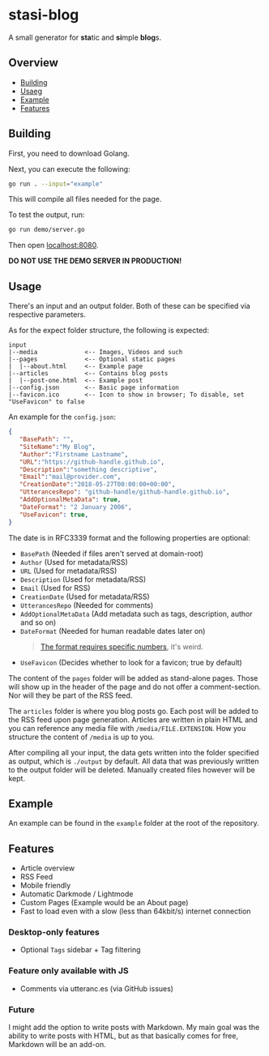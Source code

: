 # stasi-blog

A small generator for **sta**tic and **si**mple **blog**s.

## Overview

- [Building](#building)
- [Usaeg](#usage)
- [Example](#example)
- [Features](#features)

## Building

First, you need to download Golang.

Next, you can execute the following:

```sh
go run . --input="example"
```

This will compile all files needed for the page.

To test the output, run:

```sh
go run demo/server.go
```

Then open [localhost:8080](http://localhost:8080).

**DO NOT USE THE DEMO SERVER IN PRODUCTION!**

## Usage

There's an input and an output folder. Both of these can be specified via
respective parameters.

As for the expect folder structure, the following is expected:

```plain
input
|--media             <-- Images, Videos and such
|--pages             <-- Optional static pages
|  |--about.html     <-- Example page
|--articles          <-- Contains blog posts
|  |--post-one.html  <-- Example post
|--config.json       <-- Basic page information
|--favicon.ico       <-- Icon to show in browser; To disable, set "UseFavicon" to false
```

An example for the `config.json`:

```json
{
   "BasePath": "",
   "SiteName":"My Blog",
   "Author":"Firstname Lastname",
   "URL":"https://github-handle.github.io",
   "Description":"something descriptive",
   "Email":"mail@provider.com",
   "CreationDate":"2018-05-27T00:00:00+00:00",
   "UtterancesRepo": "github-handle/github-handle.github.io",
   "AddOptionalMetaData": true,
   "DateFormat": "2 January 2006",
   "UseFavicon": true,
}
```

The date is in RFC3339 format and the following properties are optional:

- `BasePath` (Needed if files aren't served at domain-root)
- `Author` (Used for metadata/RSS)
- `URL` (Used for metadata/RSS)
- `Description` (Used for metadata/RSS)
- `Email` (Used for RSS)
- `CreationDate` (Used for metadata/RSS)
- `UtterancesRepo` (Needed for comments)
- `AddOptionalMetaData` (Add metadata such as tags, description, author and so on)
- `DateFormat` (Needed for human readable dates later on)
  > [The format requires specific numbers](https://golang.org/pkg/time/#pkg-constants), it's weird.
- `UseFavicon` (Decides whether to look for a favicon; true by default)

The content of the `pages` folder will be added as stand-alone pages. Those
will show up in the header of the page and do not offer a comment-section.
Nor will they be part of the RSS feed.

The `articles` folder is where you blog posts go. Each post will be added to
the RSS feed upon page generation. Articles are written in plain HTML and you
can reference any media file with `/media/FILE.EXTENSION`. How you structure
the content of `/media` is up to you.

After compiling all your input, the data gets written into the folder
specified as output, which is `./output` by default. All data that was
previously written to the output folder will be deleted. Manually created
files however will be kept.

## Example

An example can be found in the `example` folder at the root of the repository.

## Features

* Article overview
* RSS Feed
* Mobile friendly
* Automatic Darkmode / Lightmode
* Custom Pages (Example would be an About page)
* Fast to load even with a slow (less than 64kbit/s) internet connection

### Desktop-only features

* Optional `Tags` sidebar + Tag filtering

### Feature only available with JS

* Comments via utteranc.es (via GitHub issues)

### Future

I might add the option to write posts with Markdown. My main goal was the
ability to write posts with HTML, but as that basically comes for
free, Markdown will be an add-on.
